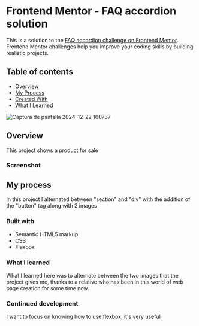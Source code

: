 # Frontend Mentor - FAQ accordion solution

This is a solution to the [FAQ accordion challenge on Frontend Mentor](https://www.frontendmentor.io/challenges/faq-accordion-wyfFdeBwBz). Frontend Mentor challenges help you improve your coding skills by building realistic projects. 

## Table of contents

- [Overview](#overview)
- [My Process](#my-process)
- [Created With](#created-with)
- [What I Learned](#what-i-learned)

![Captura de pantalla 2024-12-22 160737](https://github.com/user-attachments/assets/d22fe907-4dcf-4402-87da-ff9eb54064f5)
 

## Overview
This project shows a product for sale
### Screenshot


## My process
In this project I alternated between "section" and "div" with the addition of the "button" tag along with 2 images

### Built with

- Semantic HTML5 markup
- CSS
- Flexbox


### What I learned

What I learned here was to alternate between the two images that the project gives me, thanks to a relative who has been in this world of web page creation for some time now.


### Continued development
I want to focus on knowing how to use flexbox, it's very useful

